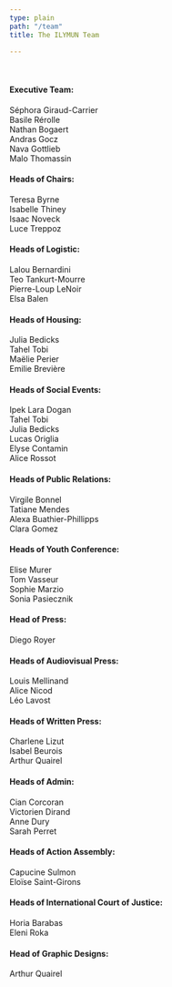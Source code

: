 ```yaml
---
type: plain
path: "/team"
title: The ILYMUN Team

---
```

<br/>

#### Executive Team:

Séphora Giraud-Carrier <br/>
Basile Rérolle <br/>
Nathan Bogaert <br/>
Andras Gocz <br/>
Nava Gottlieb <br/>
Malo Thomassin <br/>

#### Heads of Chairs:

Teresa Byrne <br/>
Isabelle Thiney <br/>
Isaac Noveck <br/>
Luce Treppoz <br/>

#### Heads of Logistic:

Lalou Bernardini <br/>
Teo Tankurt-Mourre <br/>
Pierre-Loup LeNoir <br/>
Elsa Balen <br/>

#### Heads of Housing:

Julia Bedicks <br/>
Tahel Tobi <br/>
Maëlie Perier <br/>
Emilie Brevière <br/>

#### Heads of Social Events:

Ipek Lara Dogan <br/>
Tahel Tobi <br/>
Julia Bedicks <br/>
Lucas Origlia <br/>
Elyse Contamin <br/>
Alice Rossot <br/>

#### Heads of Public Relations:

Virgile Bonnel <br/>
Tatiane Mendes <br/>
Alexa Buathier-Phillipps <br/>
Clara Gomez <br/>

#### Heads of Youth Conference:

Elise Murer <br/>
Tom Vasseur <br/>
Sophie Marzio <br/>
Sonia Pasiecznik <br/>

#### Head of Press:

Diego Royer <br/>

#### Heads of Audiovisual Press:

Louis Mellinand <br/>
Alice Nicod <br/>
Léo Lavost <br/>

#### Heads of Written Press:

Charlene Lizut <br/>
Isabel Beurois <br/>
Arthur Quairel <br/>

#### Heads of Admin:

Cian Corcoran <br/>
Victorien Dirand <br/>
Anne Dury <br/>
Sarah Perret <br/>

#### Heads of Action Assembly:

Capucine Sulmon <br/>
Eloïse Saint-Girons <br/>

#### Heads of International Court of Justice:

Horia Barabas <br/>
Eleni Roka <br/>

#### Head of Graphic Designs:

Arthur Quairel <br/>
